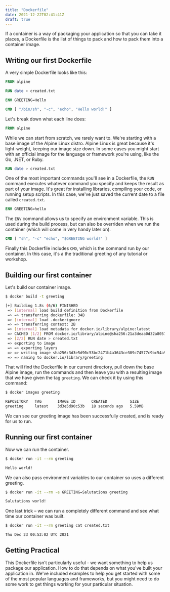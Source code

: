 ```yaml
---
title: "Dockerfile"
date: 2021-12-22T02:41:41Z
draft: true
---
```


If a container is a way of packaging your application so that you can take it places, a Dockerfile is the list of things to pack and how to pack them into a container image.

## Writing our first Dockerfile

A very simple Dockerfile looks like this:

```Dockerfile
FROM alpine

RUN date > created.txt

ENV GREETING=Hello

CMD [ "/bin/sh", "-c", "echo", "Hello world!" ]

```

Let's break down what each line does:

```Dockerfile
FROM alpine
```

While we can start from scratch, we rarely want to. We're starting with a base image of the Alpine Linux distro. Alpine Linux is great because it's light-weight, keeping our image size down. In some cases you might start with an official image for the language or framework you're using, like the Go, .NET, or Ruby.

```Dockerfile
RUN date > created.txt
```

One of the most important commands you'll see in a Dockerfile, the `RUN` command executes whatever command you specify and keeps the result as part of your image. It's great for installing libraries, compiling your code, or running setup scripts. In this case, we've just saved the current date to a file called `created.txt`.

```Dockerfile
ENV GREETING=hello
```

The `ENV` command allows us to specify an environment variable. This is used during the build process, but can also be overriden when we run the container (which will come in very handy later on).

```Dockerfile
CMD [ "sh", "-c" "echo", "$GREETING world!" ]
```

Finally this Dockerfile includes `CMD`, which is the command run by our container. In this case, it's a the traditional greeting of any tutorial or workshop.

## Building our first container

Let's build our container image.

```bash
$ docker build -t greeting

[+] Building 1.8s (6/6) FINISHED
 => [internal] load build definition from Dockerfile                                          0.0s
 => => transferring dockerfile: 34B                                                           0.0s
 => [internal] load .dockerignore                                                             0.0s
 => => transferring context: 2B                                                               0.0s
 => [internal] load metadata for docker.io/library/alpine:latest                              1.3s
 => CACHED [1/2] FROM docker.io/library/alpine@sha256:21a3deaa0d32a8057914f36584b5288d2e5ecc  0.0s
 => [2/2] RUN date > created.txt                                                              0.4s
 => exporting to image                                                                        0.0s
 => => exporting layers                                                                       0.0s
 => => writing image sha256:3d3e5d90c53bc2471b4a3643ce309c74577c9bc54a944009f6223821369ccb0c  0.0s
 => => naming to docker.io/library/greeting                                                   0.0s
```

That will find the Dockerfile in our current directory, pull down the base Alpine image, run the commands and then leave you with a resulting image that we have given the tag `greeting`. We can check it by using this command:

```bash
$ docker images greeting

REPOSITORY   TAG       IMAGE ID       CREATED          SIZE
greeting     latest    3d3e5d90c53b   18 seconds ago   5.59MB
```

We can see our greeting image has been successfully created, and is ready for us to run.

## Running our first container

Now we can run the container.

```bash
$ docker run -it --rm greeting

Hello world!
```

We can also pass environment variables to our container so uses a different greeting.

```bash
$ docker run -it --rm -e GREETING=Salutations greeting

Salutations world!
```

One last trick – we can run a completely different command and see what time our container was built.

```bash
$ docker run -it --rm greeting cat created.txt

Thu Dec 23 00:52:02 UTC 2021
```

## Getting Practical

This Dockerfile isn't particularly useful - we want something to help us package our application. How to do that depends on what you've built your application in. We've included examples to help you get started with some of the most popular languages and frameworks, but you might need to do some work to get things working for your particular situation.
